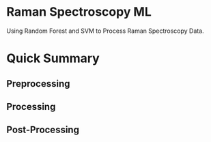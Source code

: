 # Raman Spectroscopy ML
Using Random Forest and SVM to Process Raman Spectroscopy Data.

# Quick Summary

## Preprocessing

## Processing

## Post-Processing

